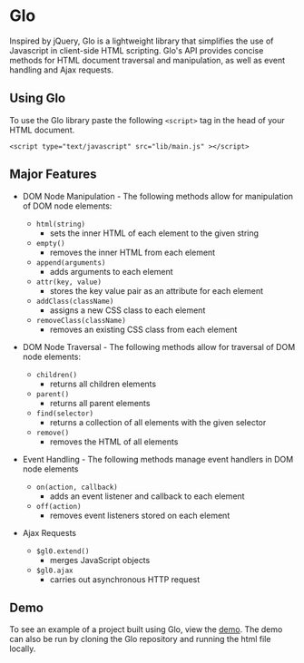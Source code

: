 # Glo

Inspired by jQuery, Glo is a lightweight library that simplifies the use of Javascript in client-side HTML scripting. Glo's API provides concise methods for HTML document traversal and manipulation, as well as event handling and Ajax requests.

## Using Glo

To use the Glo library paste the following `<script>` tag in the head of your HTML document.

`<script type="text/javascript" src="lib/main.js" ></script>`


## Major Features

+ DOM Node Manipulation - The following methods allow for manipulation of DOM node elements:

  - `html(string)`
    * sets the inner HTML of each element to the given string
  - `empty()`
    * removes the inner HTML from each element
  - `append(arguments)`
    * adds arguments to each element
  - `attr(key, value)`
    * stores the key value pair as an attribute for each element
  - `addClass(className)`
    * assigns a new CSS class to each element
  - `removeClass(className)`
    * removes an existing CSS class from each element


+ DOM Node Traversal - The following methods allow for traversal of DOM node elements:

  - `children()`
    * returns all children elements
  - `parent()`
    * returns all parent elements
  - `find(selector)`
    * returns a collection of all elements with the given selector
  - `remove()`
    * removes the HTML of all elements


+ Event Handling - The following methods manage event handlers in DOM node elements

  - `on(action, callback)`
    * adds an event listener and callback to each element
  - `off(action)`
    * removes event listeners stored on each element


+ Ajax Requests

  - `$gl0.extend()`
    * merges JavaScript objects
  - `$gl0.ajax`
    * carries out asynchronous HTTP request

## Demo

To see an example of a project built using Glo, view the [demo](http://elliewawrzaszek.us/Glo/). The demo can also be run by cloning the Glo repository and running the html file locally.
